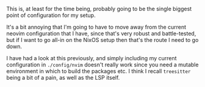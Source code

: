 This is, at least for the time being, probably going to be the single biggest point of configuration for my setup.

It's a bit annoying that I'm going to have to move away from the current neovim configuration that I have, since that's very robust and battle-tested, but if I want to go all-in on the NixOS setup then that's the route I need to go down.

I have had a look at this previously, and simply including my current configuration in `./config/nvim` doesn't really work since you need a mutable environment in which to build the packages etc. I think I recall `treesitter` being a bit of a pain, as well as the LSP itself.